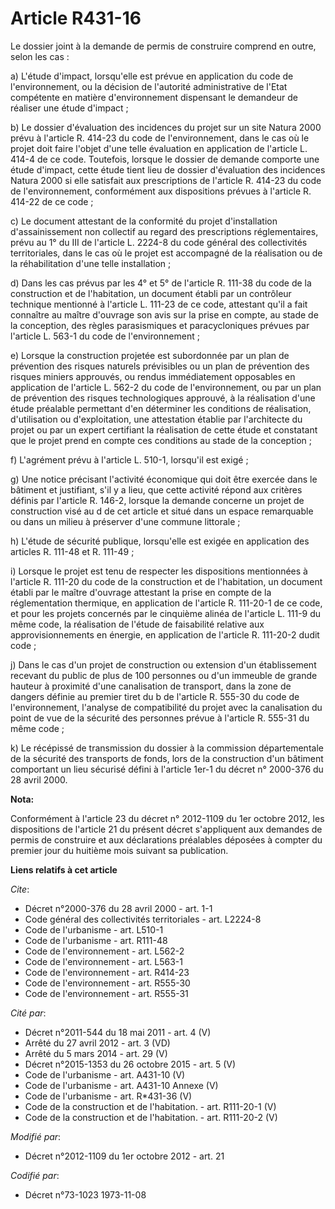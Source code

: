 # Article R431-16

Le dossier joint à la demande de permis de construire comprend en outre, selon les cas : 

a) L'étude d'impact, lorsqu'elle est prévue en application du code de l'environnement, ou la décision de l'autorité
administrative de l'Etat compétente en matière d'environnement dispensant le demandeur de réaliser une étude d'impact ; 

b) Le dossier d'évaluation des incidences du projet sur un site Natura 2000 prévu à l'article R. 414-23 du code de
l'environnement, dans le cas où le projet doit faire l'objet d'une telle évaluation en application de l'article L. 414-4 de
ce code. Toutefois, lorsque le dossier de demande comporte une étude d'impact, cette étude tient lieu de dossier d'évaluation
des incidences Natura 2000 si elle satisfait aux prescriptions de l'article R. 414-23 du code de l'environnement,
conformément aux dispositions prévues à l'article R. 414-22 de ce code ; 

c) Le document attestant de la conformité du projet d'installation d'assainissement non collectif au regard des prescriptions
réglementaires, prévu au 1° du III de l'article L. 2224-8 du code général des collectivités territoriales, dans le cas où le
projet est accompagné de la réalisation ou de la réhabilitation d'une telle installation ; 

d) Dans les cas prévus par les 4° et 5° de l'article R. 111-38 du code de la construction et de l'habitation, un document
établi par un contrôleur technique mentionné à l'article L. 111-23 de ce code, attestant qu'il a fait connaître au maître
d'ouvrage son avis sur la prise en compte, au stade de la conception, des règles parasismiques et paracycloniques prévues par
l'article L. 563-1 du code de l'environnement ; 

e) Lorsque la construction projetée est subordonnée par un plan de prévention des risques naturels prévisibles ou un plan de
prévention des risques miniers approuvés, ou rendus immédiatement opposables en application de l'article L. 562-2 du code de
l'environnement, ou par un plan de prévention des risques technologiques approuvé, à la réalisation d'une étude préalable
permettant d'en déterminer les conditions de réalisation, d'utilisation ou d'exploitation, une attestation établie par
l'architecte du projet ou par un expert certifiant la réalisation de cette étude et constatant que le projet prend en compte
ces conditions au stade de la conception ; 

f) L'agrément prévu à l'article L. 510-1, lorsqu'il est exigé ; 

g) Une notice précisant l'activité économique qui doit être exercée dans le bâtiment et justifiant, s'il y a lieu, que cette
activité répond aux critères définis par l'article R. 146-2, lorsque la demande concerne un projet de construction visé au d
de cet article et situé dans un espace remarquable ou dans un milieu à préserver d'une commune littorale ; 

h) L'étude de sécurité publique, lorsqu'elle est exigée en application des articles R. 111-48 et R. 111-49 ; 

i) Lorsque le projet est tenu de respecter les dispositions mentionnées à l'article R. 111-20 du code de la construction et
de l'habitation, un document établi par le maître d'ouvrage attestant la prise en compte de la réglementation thermique, en
application de l'article R. 111-20-1 de ce code, et pour les projets concernés par le cinquième alinéa de l'article L. 111-9
du même code, la réalisation de l'étude de faisabilité relative aux approvisionnements en énergie, en application de
l'article R. 111-20-2 dudit code ; 

j) Dans le cas d'un projet de construction ou extension d'un établissement recevant du public de plus de 100 personnes ou
d'un immeuble de grande hauteur à proximité d'une canalisation de transport, dans la zone de dangers définie au premier tiret
du b de l'article R. 555-30 du code de l'environnement, l'analyse de compatibilité du projet avec la canalisation du point de
vue de la sécurité des personnes prévue à l'article R. 555-31 du même code ; 

k) Le récépissé de transmission du dossier à la commission départementale de la sécurité des transports de fonds, lors de la
construction d'un bâtiment comportant un lieu sécurisé défini à l'article 1er-1 du décret n° 2000-376 du 28 avril 2000.

**Nota:**

Conformément à l'article 23 du décret n° 2012-1109 du 1er octobre 2012, les dispositions de l'article 21 du présent décret
s'appliquent aux demandes de permis de construire et aux déclarations préalables déposées à compter du premier jour du
huitième mois suivant sa publication.

**Liens relatifs à cet article**

_Cite_:

  - Décret n°2000-376 du 28 avril 2000 - art. 1-1
  - Code général des collectivités territoriales - art. L2224-8
  - Code de l'urbanisme - art. L510-1
  - Code de l'urbanisme - art. R111-48
  - Code de l'environnement - art. L562-2
  - Code de l'environnement - art. L563-1
  - Code de l'environnement - art. R414-23
  - Code de l'environnement - art. R555-30
  - Code de l'environnement - art. R555-31

_Cité par_:

  - Décret n°2011-544 du 18 mai 2011 - art. 4 (V)
  - Arrêté du 27 avril 2012 - art. 3 (VD)
  - Arrêté du 5 mars 2014 - art. 29 (V)
  - Décret n°2015-1353 du 26 octobre 2015 - art. 5 (V)
  - Code de l'urbanisme - art. A431-10 (V)
  - Code de l'urbanisme - art. A431-10 Annexe (V)
  - Code de l'urbanisme - art. R*431-36 (V)
  - Code de la construction et de l'habitation. - art. R111-20-1 (V)
  - Code de la construction et de l'habitation. - art. R111-20-2 (V)

_Modifié par_:

  - Décret n°2012-1109 du 1er octobre 2012 - art. 21

_Codifié par_:

  - Décret n°73-1023 1973-11-08
